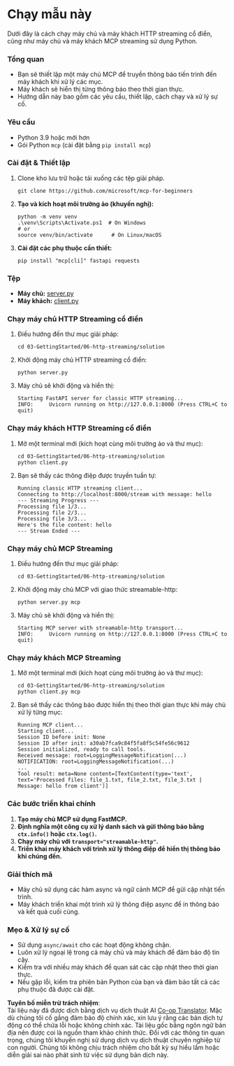<!--
CO_OP_TRANSLATOR_METADATA:
{
  "original_hash": "67ecbca6a060477ded3e13ddbeba64f7",
  "translation_date": "2025-08-18T17:23:35+00:00",
  "source_file": "03-GettingStarted/06-http-streaming/solution/python/README.md",
  "language_code": "vi"
}
-->
# Chạy mẫu này

Dưới đây là cách chạy máy chủ và máy khách HTTP streaming cổ điển, cũng như máy chủ và máy khách MCP streaming sử dụng Python.

### Tổng quan

- Bạn sẽ thiết lập một máy chủ MCP để truyền thông báo tiến trình đến máy khách khi xử lý các mục.
- Máy khách sẽ hiển thị từng thông báo theo thời gian thực.
- Hướng dẫn này bao gồm các yêu cầu, thiết lập, cách chạy và xử lý sự cố.

### Yêu cầu

- Python 3.9 hoặc mới hơn
- Gói Python `mcp` (cài đặt bằng `pip install mcp`)

### Cài đặt & Thiết lập

1. Clone kho lưu trữ hoặc tải xuống các tệp giải pháp.

   ```pwsh
   git clone https://github.com/microsoft/mcp-for-beginners
   ```

1. **Tạo và kích hoạt môi trường ảo (khuyến nghị):**

   ```pwsh
   python -m venv venv
   .\venv\Scripts\Activate.ps1  # On Windows
   # or
   source venv/bin/activate      # On Linux/macOS
   ```

1. **Cài đặt các phụ thuộc cần thiết:**

   ```pwsh
   pip install "mcp[cli]" fastapi requests
   ```

### Tệp

- **Máy chủ:** [server.py](../../../../../../03-GettingStarted/06-http-streaming/solution/python/server.py)
- **Máy khách:** [client.py](../../../../../../03-GettingStarted/06-http-streaming/solution/python/client.py)

### Chạy máy chủ HTTP Streaming cổ điển

1. Điều hướng đến thư mục giải pháp:

   ```pwsh
   cd 03-GettingStarted/06-http-streaming/solution
   ```

2. Khởi động máy chủ HTTP streaming cổ điển:

   ```pwsh
   python server.py
   ```

3. Máy chủ sẽ khởi động và hiển thị:

   ```
   Starting FastAPI server for classic HTTP streaming...
   INFO:     Uvicorn running on http://127.0.0.1:8000 (Press CTRL+C to quit)
   ```

### Chạy máy khách HTTP Streaming cổ điển

1. Mở một terminal mới (kích hoạt cùng môi trường ảo và thư mục):

   ```pwsh
   cd 03-GettingStarted/06-http-streaming/solution
   python client.py
   ```

2. Bạn sẽ thấy các thông điệp được truyền tuần tự:

   ```text
   Running classic HTTP streaming client...
   Connecting to http://localhost:8000/stream with message: hello
   --- Streaming Progress ---
   Processing file 1/3...
   Processing file 2/3...
   Processing file 3/3...
   Here's the file content: hello
   --- Stream Ended ---
   ```

### Chạy máy chủ MCP Streaming

1. Điều hướng đến thư mục giải pháp:
   ```pwsh
   cd 03-GettingStarted/06-http-streaming/solution
   ```
2. Khởi động máy chủ MCP với giao thức streamable-http:
   ```pwsh
   python server.py mcp
   ```
3. Máy chủ sẽ khởi động và hiển thị:
   ```
   Starting MCP server with streamable-http transport...
   INFO:     Uvicorn running on http://127.0.0.1:8000 (Press CTRL+C to quit)
   ```

### Chạy máy khách MCP Streaming

1. Mở một terminal mới (kích hoạt cùng môi trường ảo và thư mục):
   ```pwsh
   cd 03-GettingStarted/06-http-streaming/solution
   python client.py mcp
   ```
2. Bạn sẽ thấy các thông báo được hiển thị theo thời gian thực khi máy chủ xử lý từng mục:
   ```
   Running MCP client...
   Starting client...
   Session ID before init: None
   Session ID after init: a30ab7fca9c84f5fa8f5c54fe56c9612
   Session initialized, ready to call tools.
   Received message: root=LoggingMessageNotification(...)
   NOTIFICATION: root=LoggingMessageNotification(...)
   ...
   Tool result: meta=None content=[TextContent(type='text', text='Processed files: file_1.txt, file_2.txt, file_3.txt | Message: hello from client')]
   ```

### Các bước triển khai chính

1. **Tạo máy chủ MCP sử dụng FastMCP.**
2. **Định nghĩa một công cụ xử lý danh sách và gửi thông báo bằng `ctx.info()` hoặc `ctx.log()`.**
3. **Chạy máy chủ với `transport="streamable-http"`.**
4. **Triển khai máy khách với trình xử lý thông điệp để hiển thị thông báo khi chúng đến.**

### Giải thích mã
- Máy chủ sử dụng các hàm async và ngữ cảnh MCP để gửi cập nhật tiến trình.
- Máy khách triển khai một trình xử lý thông điệp async để in thông báo và kết quả cuối cùng.

### Mẹo & Xử lý sự cố

- Sử dụng `async/await` cho các hoạt động không chặn.
- Luôn xử lý ngoại lệ trong cả máy chủ và máy khách để đảm bảo độ tin cậy.
- Kiểm tra với nhiều máy khách để quan sát các cập nhật theo thời gian thực.
- Nếu gặp lỗi, kiểm tra phiên bản Python của bạn và đảm bảo tất cả các phụ thuộc đã được cài đặt.

**Tuyên bố miễn trừ trách nhiệm**:  
Tài liệu này đã được dịch bằng dịch vụ dịch thuật AI [Co-op Translator](https://github.com/Azure/co-op-translator). Mặc dù chúng tôi cố gắng đảm bảo độ chính xác, xin lưu ý rằng các bản dịch tự động có thể chứa lỗi hoặc không chính xác. Tài liệu gốc bằng ngôn ngữ bản địa nên được coi là nguồn tham khảo chính thức. Đối với các thông tin quan trọng, chúng tôi khuyến nghị sử dụng dịch vụ dịch thuật chuyên nghiệp từ con người. Chúng tôi không chịu trách nhiệm cho bất kỳ sự hiểu lầm hoặc diễn giải sai nào phát sinh từ việc sử dụng bản dịch này.